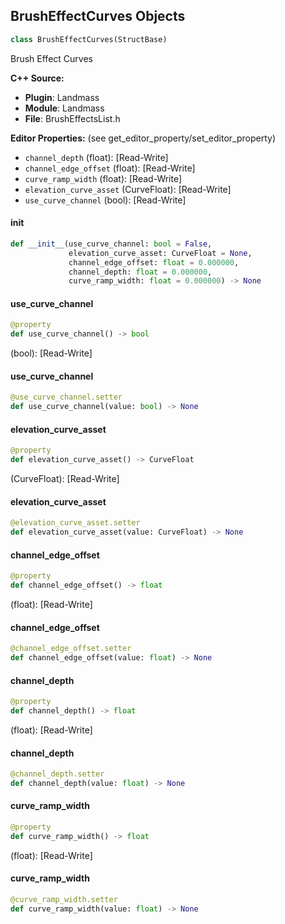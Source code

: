 ## BrushEffectCurves Objects

```python
class BrushEffectCurves(StructBase)
```

Brush Effect Curves

**C++ Source:**

- **Plugin**: Landmass
- **Module**: Landmass
- **File**: BrushEffectsList.h

**Editor Properties:** (see get_editor_property/set_editor_property)

- ``channel_depth`` (float):  [Read-Write]
- ``channel_edge_offset`` (float):  [Read-Write]
- ``curve_ramp_width`` (float):  [Read-Write]
- ``elevation_curve_asset`` (CurveFloat):  [Read-Write]
- ``use_curve_channel`` (bool):  [Read-Write]

<a id="unreal.BrushEffectCurves.__init__"></a>

#### __init__

```python
def __init__(use_curve_channel: bool = False,
             elevation_curve_asset: CurveFloat = None,
             channel_edge_offset: float = 0.000000,
             channel_depth: float = 0.000000,
             curve_ramp_width: float = 0.000000) -> None
```

<a id="unreal.BrushEffectCurves.use_curve_channel"></a>

#### use_curve_channel

```python
@property
def use_curve_channel() -> bool
```

(bool):  [Read-Write]

<a id="unreal.BrushEffectCurves.use_curve_channel"></a>

#### use_curve_channel

```python
@use_curve_channel.setter
def use_curve_channel(value: bool) -> None
```

<a id="unreal.BrushEffectCurves.elevation_curve_asset"></a>

#### elevation_curve_asset

```python
@property
def elevation_curve_asset() -> CurveFloat
```

(CurveFloat):  [Read-Write]

<a id="unreal.BrushEffectCurves.elevation_curve_asset"></a>

#### elevation_curve_asset

```python
@elevation_curve_asset.setter
def elevation_curve_asset(value: CurveFloat) -> None
```

<a id="unreal.BrushEffectCurves.channel_edge_offset"></a>

#### channel_edge_offset

```python
@property
def channel_edge_offset() -> float
```

(float):  [Read-Write]

<a id="unreal.BrushEffectCurves.channel_edge_offset"></a>

#### channel_edge_offset

```python
@channel_edge_offset.setter
def channel_edge_offset(value: float) -> None
```

<a id="unreal.BrushEffectCurves.channel_depth"></a>

#### channel_depth

```python
@property
def channel_depth() -> float
```

(float):  [Read-Write]

<a id="unreal.BrushEffectCurves.channel_depth"></a>

#### channel_depth

```python
@channel_depth.setter
def channel_depth(value: float) -> None
```

<a id="unreal.BrushEffectCurves.curve_ramp_width"></a>

#### curve_ramp_width

```python
@property
def curve_ramp_width() -> float
```

(float):  [Read-Write]

<a id="unreal.BrushEffectCurves.curve_ramp_width"></a>

#### curve_ramp_width

```python
@curve_ramp_width.setter
def curve_ramp_width(value: float) -> None
```

<a id="unreal.BrushEffectDisplacement"></a>